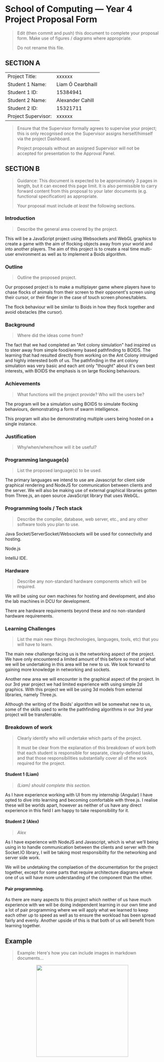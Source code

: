 ﻿# School of Computing &mdash; Year 4 Project Proposal Form

> Edit (then commit and push) this document to complete your proposal form.
> Make use of figures / diagrams where appropriate.
>
> Do not rename this file.

## SECTION A

|                     |                   |
|---------------------|-------------------|
|Project Title:       | xxxxxx            |
|Student 1 Name:      | Liam Ó Cearbhaill |
|Student 1 ID:        | 15384941          |
|Student 2 Name:      | Alexander Cahill  |
|Student 2 ID:        | 15321711          |
|Project Supervisor:  | xxxxxx            |

> Ensure that the Supervisor formally agrees to supervise your project; this is only recognised once the
> Supervisor assigns herself/himself via the project Dashboard.
>
> Project proposals without an assigned
> Supervisor will not be accepted for presentation to the Approval Panel.

## SECTION B

> Guidance: This document is expected to be approximately 3 pages in length, but it can exceed this page limit.
> It is also permissible to carry forward content from this proposal to your later documents (e.g. functional
> specification) as appropriate.
>
> Your proposal must include *at least* the following sections.


### Introduction

> Describe the general area covered by the project.

This will be a JavaScript project using Websockets and WebGL graphics to create a game with the aim of flocking objects away from your world and into another players.
The aim of this project is to create a real time multi-user environment as well as to implement a Boids algorithm.

    


### Outline

> Outline the proposed project.

Our proposed project is to make a multiplayer game where players have to chase flocks of animals from their screen to their opponent's screen using their cursor, or their finger in the case of touch screen phones/tablets.

The flock behaviour will be similar to Boids in how they flock together and avoid obstacles (the cursor).

### Background

> Where did the ideas come from?

The fact that we had completed an "Ant colony simulation" had inspired us to steer away from simple food/enemy based pathfinding to BOIDS. 
The learning that had resulted directly from working on the Ant Colony intruiged and highly interested both of us. 
The pathfinding in the ant colony simulation was very basic and each ant only "thought" about it's own best interests, with BOIDS the emphasis is on large flocking behaviours.

### Achievements

> What functions will the project provide? Who will the users be?

The program will be a simulation using BOIDS to simulate flocking behaviours, demonstrating a form of swarm intelligence.

This program will also be demonstrating multiple users being hosted on a single instance.

### Justification

> Why/when/where/how will it be useful?

### Programming language(s)

> List the proposed language(s) to be used.

The primary languages we intend to use are Javascript for client side graphical rendering and NodeJS for communication between clients and the server. We will also be making use of external graphical libraries gotten from Three.js, an open source JavaScript library that uses WebGL.



### Programming tools / Tech stack

> Describe the compiler, database, web server, etc., and any other software tools you plan to use.

Java Socket/ServerSocket/Websockets will be used for connectivity and hosting.

Node.js

IntelliJ IDE.

### Hardware

> Describe any non-standard hardware components which will be required.

We will be using our own machines for hosting and development, and also the lab machines in DCU for development.

There are hardware requirements beyond these and no non-standard hardware requirements.


### Learning Challenges

> List the main new things (technologies, languages, tools, etc) that you will have to learn.

The main new challenge facing us is the networking aspect of the project. We have only encountered a limited amount of this before so most of what we will be undertaking in this area will be new to us. We look forward to gaining more knowledge in networking and sockets.

Another new area we will encounter is the graphical aspect of the project. In our 3rd year project we had limited experience with using simple 2d graphics. With this project we will be using 3d models from external libraries, namely Three.js.

Although the writing of the Boids' algorithm will be somewhat new to us, some of the skills used to write the pathfinding algorithms in our 3rd year project will be transferrable.



### Breakdown of work

> Clearly identify who will undertake which parts of the project.
>
> It must be clear from the explanation of this breakdown of work both that each student is responsible for
> separate, clearly-defined tasks, and that those responsibilities substantially cover all of the work required
> for the project.


#### Student 1 (Liam)

> *(Liam) should complete this section.*
>
As I have experience working with UI from my internship (Angular) I have opted to dive into learning and becoming comfortable with three.js.
I realise these will be worlds apart, however as neither of us have any direct experience in this field I am happy to take responsibility for it. 
#### Student 2 (Alex)

> *Alex*

As I have experience with NodeJS and Javascript, which is what we'll being using in to handle communication between the clients and server with the Socket.IO library, I will be taking most responsibility for the networking and server side work.

We will be undetaking the complaetion of the documentation for the project together, except for some parts that require architecture diagrams where one of us will have more understanding of the component than the other.

#### Pair programming.
As there are many aspects to this project which neither of us have much experience with we will be doing independent learning in our own time and a lot of pair programming where we will apply what we learned to keep each other up to speed
as well as to ensure the workload has been spread fairly and evenly. Another upside of this is that both of us will benefit from learning together.
## Example

> Example: Here's how you can include images in markdown documents...

<!-- Basically, just use HTML! -->

<p align="center">
  <img src="./res/cat.png" width="300px">
</p>

